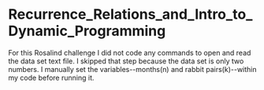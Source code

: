 # Recurrence_Relations_and_Intro_to_Dynamic_Programming
For this Rosalind challenge I did not code any commands to open and read the data set text file. I skipped that step because the data set is only two numbers. I manually set the variables--months(n) and rabbit pairs(k)--within my code before running it.
